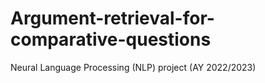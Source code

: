 # Argument-retrieval-for-comparative-questions
Neural Language Processing (NLP) project (AY 2022/2023)

